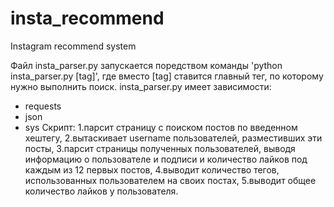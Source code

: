 # insta_recommend
Instagram recommend system

Файл insta_parser.py запускается поредством команды 'python insta_parser.py [tag]', где вместо [tag] ставится главный тег, по которому нужно выполнить поиск.
insta_parser.py имеет зависимости:
- requests
- json
- sys
Скрипт: 
1.парсит страницу с поиском постов по введенном хештегу,
2.вытаскивает username пользователей, разместивших эти посты,
3.парсит страницы полученных пользователей, выводя информацию о пользователе и подписи и количество лайков под каждым из 12 первых постов,
4.выводит количество тегов, использованных пользователем на своих постах,
5.выводит общее количество лайков у пользователя.
